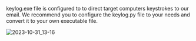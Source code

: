 keylog.exe file is configured to to direct target computers keystrokes to our email. We recommend you to configure the keylog.py file to your needs and convert it to your own executable file.

![2023-10-31_13-16](https://github.com/therealhalonen/PhishSticks/assets/112076418/cbc35914-fc89-45a9-ad48-2c3c48cbb0ad)
